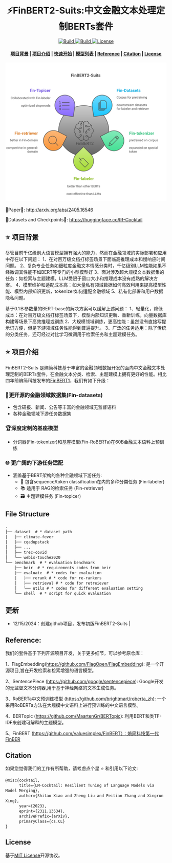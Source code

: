 <h1 align="center">⚡️FinBERT2-Suits:中文金融文本处理定制BERTs套件 </h1>
<p align="center">
    <a href="https://huggingface.co/collections/BAAI/bge-66797a74476eb1f085c7446d">
        <img alt="Build" src="https://img.shields.io/badge/FinBERT2--Suits-🤗-yellow">
    </a>
    <a href="https://github.com/mengyougithub/FinBERT2-Suits">
            <img alt="Build" src="https://img.shields.io/badge/Contribution-Welcome-blue">
    </a>
    <a href="https://github.com/FlagOpen/FlagEmbedding/blob/master/LICENSE">
        <img alt="License" src="https://img.shields.io/badge/LICENSE-MIT-green">
    </a>

<h4 align="center">
    <p>
        <a href=#项目背景>项目背景</a> |
        <a href=#项目介绍>项目介绍</a> |
        <a href=#快速开始>快速开始</a> |
        <a href="#模型列表">模型列表</a> |
        <a href="#Reference">Reference</a> |
        <a href="#citation">Citation</a> |
        <a href="#license">License</a> 
    <p>
</h4>


![projects](./imgs/projects.svg)

🌟Paper🌟: http://arxiv.org/abs/2405.16546

🌟Datasets and Checkpoints🌟: https://huggingface.co/IR-Cocktail


## ⭐  项目背景
尽管目前千亿级别大语言模型拥有强大的能力，然而在金融领域的实际部署和应用中存在以下问题：
1、在对百万级文档打标签场景下面临高推理成本和慢响应时间问题。
2、复杂专业任务如细粒度金融文本情感分类时，千亿级别LLM性能如果不经微调其性能不如BERT等专门的小型模型好
3、面对涉及超大规模文本数据集的任务：如检索与主题建模，LLM受限于窗口大小和推理成本没有成熟的解决方案。
4、模型维护和适配成本高：如大量私有领域数据如何高效利用来提高模型性能、模型内部知识更新，tokenizer如何适配金融领域
5、私有化部署和用户数据隐私问题。

基于0.1Ｂ参数量的BERT-base的解决方案可以缓解上述问题：
1、轻量化，降低成本：在对百万级文档打标签场景下，模型内部知识更新、重新训练，向量数据库构建等场景下高效推理或训练
2、大规模领域训练，更高性能：虽然没有直接写提示词方便，但是下游领域任务性能得到普遍提升。
3、广泛的任务适用：除了传统的分类任务，还可经过对比学习微调用于检索任务和主题建模任务。

## ⭐  项目介绍

FinBERT2-Suits 是熵简科技基于丰富的金融领域数据开发的面向中文金融文本处理定制的BERTs套件，在金融文本分类、检索、主题建模上拥有更好的性能。相比四年前熵简科技发布的[FinBERT1](https://github.com/valuesimplex/FinBERT)，我们有如下升级：
###  🧱更开源的金融领域数据集(Fin-datasets)
- 包含研报、新闻、公告等丰富的金融领域无监督语料
- 各种金融领域下游任务数据集
###  🏆深度定制的基座模型
- 分词器(Fin-tokenizer)和基座模型(Fin-RoBERTa)在60B金融文本语料上预训练
### 🌐 更广阔的下游任务适配
- 涵盖基于BERT架构的各种金融领域下游任务:
  - 🔢 包含sequence/token classification在内的多种分类任务 (Fin-labeler)
  - 📚  适用于 RAG的检索任务 (Fin-retriever)
  - 🗃️ 主题建模任务 (Fin-topicer)

## File Structure
```shell
.
├── dataset  # * dataset path
│   ├── climate-fever
│   ├── cqadupstack
│   ├── ...
│   ├── trec-covid
│   └── webis-touche2020 
└── benchmark  # * evaluation benchmark
    ├── beir  # * requirements codes from beir
    ├── evaluate  # * codes for evaluation
    │   ├── rerank # * code for re-rankers
    │   ├── retrieval # * code for retreiever
    │   └── utils # * codes for different evaluation setting
    └── shell  # * script for quick evaluation
```

## 更新
- 12/15/2024：创建github项目，发布初版FinBERT2-Suits
                             |

## Reference:
我们的套件基于下列开源项目开发，关于更多细节，可以参考原仓库：

1、FlagEmbedding(https://github.com/FlagOpen/FlagEmbedding): 是一个开源项目,旨在开发检索和检索增强的语言模型。

2、SentencePiece (https://github.com/google/sentencepiece): Google开发的无监督文本分词器,用于基于神经网络的文本生成任务。

3、RoBERTa中文预训练模型 (https://github.com/brightmart/roberta_zh): 一个采用RoBERTa方法在大规模中文语料上进行预训练的中文语言模型。

4、BERTopic (https://github.com/MaartenGr/BERTopic): 利用BERT和类TF-IDF来创建可解释的主题模型。

5、FinBERT (https://github.com/valuesimplex/FinBERT）：熵简科技第一代FinBER

## Citation

如果您觉得我们的工作有所帮助，请考虑点个星 :star: 和引用以下论文:
```
@misc{cocktail,
      title={LM-Cocktail: Resilient Tuning of Language Models via Model Merging}, 
      author={Shitao Xiao and Zheng Liu and Peitian Zhang and Xingrun Xing},
      year={2023},
      eprint={2311.13534},
      archivePrefix={arXiv},
      primaryClass={cs.CL}
}
```
## License
基于[MIT License](LICENSE)开源协议。
